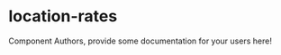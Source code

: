 location-rates
===============================================


Component Authors, provide some documentation for your users here!